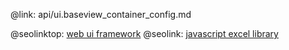 @link: api/ui.baseview_container_config.md

@seolinktop: [web ui framework](https://webix.com)
@seolink: [javascript excel library](https://webix.com/widget/excel_viewer/)